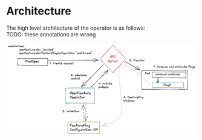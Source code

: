 # Architecture

The high level architecture of the operator is as follows:  
TODO: these annotations are wrong
<p align="center">
    <img src="../images/arch-0.png" width="650">
</p>
